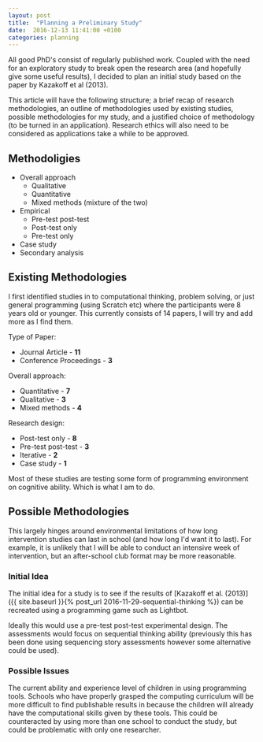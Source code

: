 ```yaml
---
layout: post
title:  "Planning a Preliminary Study"
date:  2016-12-13 11:41:00 +0100
categories: planning
---
```


All good PhD's consist of regularly published work. Coupled with the need for an exploratory study to break open the research area (and hopefully give some useful results), I decided to plan an initial study based on the paper by Kazakoff et al (2013).

This article will have the following structure; a brief recap of research methodologies, an outline of methodologies used by existing studies, possible methodologies for my study, and a justified choice of methodology (to be turned in an application). Research ethics will also need to be considered as applications take a while to be approved.

## Methodoligies
- Overall approach
	- Qualitative
	- Quantitative
	- Mixed methods (mixture of the two)
- Empirical
	- Pre-test post-test
	- Post-test only
	- Pre-test only
- Case study
- Secondary analysis

## Existing Methodologies

I first identified studies in to computational thinking, problem solving, or just general programming (using Scratch etc) where the participants were 8 years old or younger. This currently consists of 14 papers, I will try and add more as I find them.

Type of Paper:
- Journal Article - **11**
- Conference Proceedings - **3**

Overall approach:
- Quantitative - **7**
- Qualitative - **3**
- Mixed methods - **4**

Research design:
- Post-test only - **8**
- Pre-test post-test - **3**
- Iterative - **2**
- Case study - **1**

Most of these studies are testing some form of programming environment on cognitive ability. Which is what I am to do.

## Possible Methodologies

This largely hinges around environmental limitations of how long intervention studies can last in school (and how long I'd want it to last). For example, it is unlikely that I will be able to conduct an intensive week of intervention, but an after-school club format may be more reasonable.

### Initial Idea

The initial idea for a study is to see if the results of [Kazakoff et al. (2013)]({{ site.baseurl }}{% post_url 2016-11-29-sequential-thinking %}) can be recreated using a programming game such as Lightbot.

Ideally this would use a pre-test post-test experimental design.  The assessments would focus on sequential thinking ability (previously this has been done using sequencing story assessments however some alternative could be used).

### Possible Issues

The current ability and experience level of children in using programming tools. Schools who have properly grasped the computing curriculum will be more difficult to find publishable results in because the children will already have the computational skills given by these tools. This could be counteracted by using more than one school to conduct the study, but could be problematic with only one researcher.
